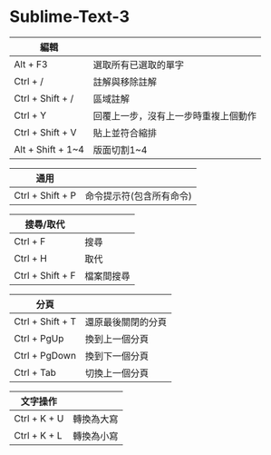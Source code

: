 # Sublime-Text-3
| 編輯 | 　
| ------------|---------------------------|
| Alt + F3 | 選取所有已選取的單字 |
| Ctrl + / | 註解與移除註解 |
| Ctrl + Shift + / | 區域註解 |
| Ctrl + Y | 回覆上一步，沒有上一步時重複上個動作 |
| Ctrl + Shift + V | 貼上並符合縮排 |
| Alt + Shift + 1~4 | 版面切割1~4 |

| 通用 | 　
| ------------|---------------------------|
| Ctrl + Shift + P | 命令提示符(包含所有命令) |

| 搜尋/取代 | 　
| ------------|---------------------------|
| Ctrl + F | 搜尋 |
| Ctrl + H | 取代 |
| Ctrl + Shift + F | 檔案間搜尋  |

| 分頁 | 　
| ------------|---------------------------|
| Ctrl + Shift + T | 還原最後關閉的分頁 |
| Ctrl + PgUp | 換到上一個分頁 |
| Ctrl + PgDown | 換到下一個分頁 |
| Ctrl + Tab | 切換上一個分頁 |

| 文字操作 | 　
| ------------|---------------------------|
| Ctrl + K + U | 轉換為大寫 |
| Ctrl + K + L | 轉換為小寫 |
